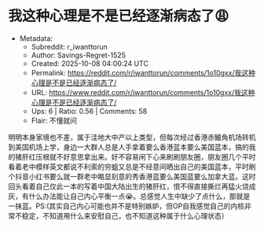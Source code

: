 # 我这种心理是不是已经逐渐病态了😩

- Metadata:
  - Subreddit: r_iwanttorun
  - Author: Savings-Regret-1525
  - Created: 2025-10-08 04:00:24 UTC
  - Permalink: https://reddit.com/r/iwanttorun/comments/1o10gxx/我这种心理是不是已经逐渐病态了/
  - URL: https://www.reddit.com/r/iwanttorun/comments/1o10gxx/我这种心理是不是已经逐渐病态了/
  - Ups: 6 | Ratio: 0.56 | Comments: 58
  - Flair: 不懂就问


明明本身家境也不差，属于洼地大中产以上类型，但每次经过香港赤𫚭角机场转机到美国机场上学，身边一大群人总是人手拿着要么香港蓝本要么美国蓝本，搞的我的猪肝红压根就不好意思拿出来。好不容易闲下心来刷刷朋友圈，朋友圈几个平时看着老中模样英文都说不利索的穷蛆又总是不经意间晒出自己的美国蓝本，平时刷个抖音小红书要么就一群老中略显刻意的秀香港蓝要么美国蓝要么加拿大蓝。这时回头看着自己仅此一本的写着中国大陆出生的猪肝红，恨不得直接撕烂再猛火烧成灰，有什么办法能让自己内心平衡一点😭。总感觉人生中缺少了点什么，那就是一抹蓝。PS:(其实自己内心可能也并不是特别嫉妒，但OP自我感觉自己的内核非常不稳定，不知道用什么来安慰自己，也不知道这种属于什么心理状态）

